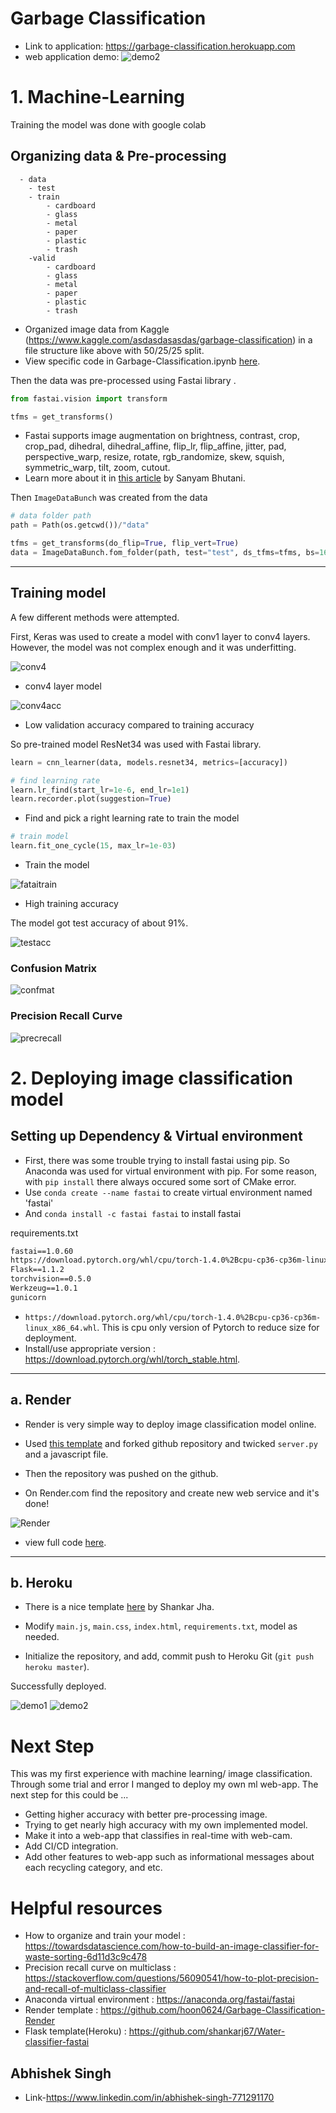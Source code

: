 # Garbage Classification 

* Link to application: https://garbage-classification.herokuapp.com
* web application demo:
![demo2](Images/demo3.png)

# 1. Machine-Learning 

Training the model was done with google colab 

## Organizing data & Pre-processing

      - data
        - test
        - train
            - cardboard
            - glass
            - metal
            - paper
            - plastic
            - trash
        -valid
            - cardboard
            - glass
            - metal
            - paper
            - plastic 
            - trash 

* Organized image data from Kaggle (https://www.kaggle.com/asdasdasasdas/garbage-classification) in a file structure like above with 50/25/25 split. 
* View specific code in Garbage-Classification.ipynb [here](https://colab.research.google.com/drive/1lZe5P8orSYYx4OXCNozWqJ1NO9IOF-pF).


Then the data was pre-processed using Fastai library .
```python
from fastai.vision import transform

tfms = get_transforms()
```
* Fastai supports image augmentation on brightness, contrast, crop, crop_pad, dihedral, dihedral_affine, flip_lr, flip_affine, jitter, pad, perspective_warp, resize, rotate, rgb_randomize, skew, squish, symmetric_warp, tilt, zoom, cutout.
* Learn more about it in [this article](https://towardsdatascience.com/introduction-to-image-augmentations-using-the-fastai-library-692dfaa2da42) by Sanyam Bhutani.

Then `ImageDataBunch` was created from the data
```python
# data folder path
path = Path(os.getcwd())/"data"

tfms = get_transforms(do_flip=True, flip_vert=True)
data = ImageDataBunch.fom_folder(path, test="test", ds_tfms=tfms, bs=16)
```
---
## Training model

A few different methods were attempted. 

First, Keras was used to create a model with conv1 layer to conv4 layers. However, the model was not complex enough and it was underfitting. 

![conv4](Images/conv4.png)
* conv4 layer model

![conv4acc](Images/conv4acc.png)
* Low validation accuracy compared to training accuracy

So pre-trained model ResNet34 was used with Fastai library.
```python
learn = cnn_learner(data, models.resnet34, metrics=[accuracy])
```
```python
# find learning rate
learn.lr_find(start_lr=1e-6, end_lr=1e1)
learn.recorder.plot(suggestion=True)
```
* Find and pick a right learning rate to train the model

```python
# train model
learn.fit_one_cycle(15, max_lr=1e-03)
```
* Train the model 

![fataitrain](Images/fastaitrain.png)
* High training accuracy 

The model got test accuracy of about 91%.

![testacc](Images/testacc.png)

### Confusion Matrix

![confmat](Images/confmat.png)

### Precision Recall Curve
![precrecall](Images/precrecall.png)


# 2. Deploying image classification model

## Setting up Dependency & Virtual environment
* First, there was some trouble trying to install fastai using pip. So Anaconda was used for virtual environment with pip. For some reason, with `pip install` there always occured some sort of CMake error. 
* Use `conda create --name fastai` to create virtual environment named 'fastai' 
* And `conda install -c fastai fastai` to install fastai 

requirements.txt
```txt
fastai==1.0.60
https://download.pytorch.org/whl/cpu/torch-1.4.0%2Bcpu-cp36-cp36m-linux_x86_64.whl
Flask==1.1.2
torchvision==0.5.0
Werkzeug==1.0.1
gunicorn
```
* `https://download.pytorch.org/whl/cpu/torch-1.4.0%2Bcpu-cp36-cp36m-linux_x86_64.whl`. This is cpu only version of Pytorch to reduce size for deployment.
* Install/use appropriate version : https://download.pytorch.org/whl/torch_stable.html.

----
## a. Render

* Render is very simple way to deploy image classification model online. 

* Used [this template](https://github.com/render-examples/fastai-v3) and forked github repository and twicked `server.py` and a javascript file.

* Then the repository was pushed on the github. 

* On Render.com find the repository and create new web service and it's done!

![Render](Images/RenderDemo.png)
* view full code [here](https://github.com/Abhishek786singh/Garbage_classification_using-_deep-learning-end-to-end-project-till-dipolyment).
----

## b. Heroku

* There is a nice template [here](https://github.com/shankarj67/Water-classifier-fastai) by Shankar Jha.

* Modify `main.js`, `main.css`, `index.html`, `requirements.txt`, model as needed. 

* Initialize the repository, and add, commit push to Heroku Git (`git push heroku master`). 

Successfully deployed.

![demo1](Images/demo.png)
![demo2](Images/demo2.png)


# Next Step
This was my first experience with machine learning/ image classification. Through some trial and error I manged to deploy my own ml web-app. The next step for this could be ...

* Getting higher accuracy with better pre-processing image. 
* Trying to get nearly high accuracy with my own implemented model.
* Make it into a web-app that classifies in real-time with web-cam. 
* Add CI/CD integration.
* Add other features to web-app such as informational messages about each recycling category, and etc. 


# Helpful resources
* How to organize and train your model : https://towardsdatascience.com/how-to-build-an-image-classifier-for-waste-sorting-6d11d3c9c478
* Precision recall curve on multiclass : https://stackoverflow.com/questions/56090541/how-to-plot-precision-and-recall-of-multiclass-classifier
* Anaconda virtual environment : https://anaconda.org/fastai/fastai
* Render template : https://github.com/hoon0624/Garbage-Classification-Render
* Flask template(Heroku) : https://github.com/shankarj67/Water-classifier-fastai
## Abhishek Singh
* Link-https://www.linkedin.com/in/abhishek-singh-771291170
